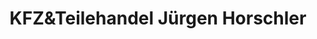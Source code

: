 ---
title: "KFZ&Teilehandel Jürgen Horschler"
url: /bensheim/kfzundteilehandel-juergen-horschler/
shop: Autoteile
---